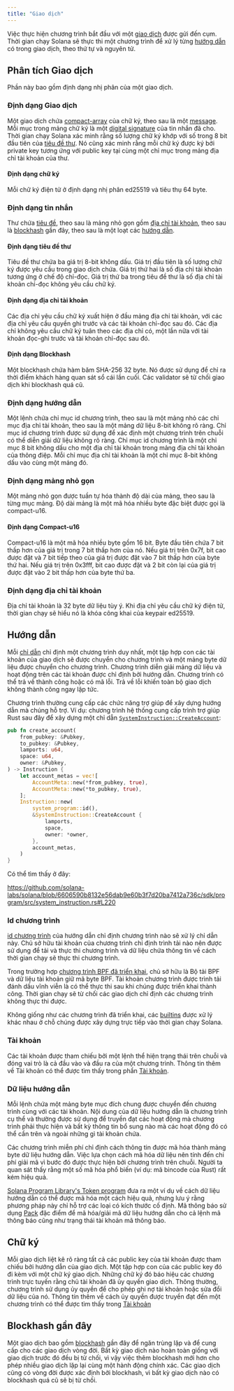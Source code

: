 ```yaml
---
title: "Giao dịch"
---
```


Việc thực hiện chương trình bắt đầu với một [giao dịch](terminology.md#transaction) được gửi đến cụm. Thời gian chạy Solana sẽ thực thi một chương trình để xử lý từng [hướng dẫn](terminology.md#instruction) có trong giao dịch, theo thứ tự và nguyên tử.

## Phân tích Giao dịch

Phần này bao gồm định dạng nhị phân của một giao dịch.

### Định dạng Giao dịch

Một giao dịch chứa [compact-array](#compact-array-format) của chữ ký, theo sau là một [message](#message-format). Mỗi mục trong mảng chữ ký là một [digital signature](#signature-format) của tin nhắn đã cho. Thời gian chạy Solana xác minh rằng số lượng chữ ký khớp với số trong 8 bit đầu tiên của [tiêu đề thư](#message-header-format). Nó cũng xác minh rằng mỗi chữ ký được ký bởi private key tương ứng với public key tại cùng một chỉ mục trong mảng địa chỉ tài khoản của thư.

#### Định dạng chữ ký

Mỗi chữ ký điện tử ở định dạng nhị phân ed25519 và tiêu thụ 64 byte.

### Định dạng tin nhắn

Thư chứa [tiêu đề](#message-header-format), theo sau là mảng nhỏ gọn gồm [địa chỉ tài khoản](#account-addresses-format), theo sau là [blockhash](#blockhash-format) gần đây, theo sau là một loạt các [hướng dẫn](#instruction-format).

#### Định dạng tiêu đề thư

Tiêu đề thư chứa ba giá trị 8-bit không dấu. Giá trị đầu tiên là số lượng chữ ký được yêu cầu trong giao dịch chứa. Giá trị thứ hai là số địa chỉ tài khoản tương ứng ở chế độ chỉ-đọc. Giá trị thứ ba trong tiêu đề thư là số địa chỉ tài khoản chỉ-đọc không yêu cầu chữ ký.

#### Định dạng địa chỉ tài khoản

Các địa chỉ yêu cầu chữ ký xuất hiện ở đầu mảng địa chỉ tài khoản, với các địa chỉ yêu cầu quyền ghi trước và các tài khoản chỉ-đọc sau đó. Các địa chỉ không yêu cầu chữ ký tuân theo các địa chỉ có, một lần nữa với tài khoản đọc-ghi trước và tài khoản chỉ-đọc sau đó.

#### Định dạng Blockhash

Một blockhash chứa hàm băm SHA-256 32 byte. Nó được sử dụng để chỉ ra thời điểm khách hàng quan sát sổ cái lần cuối. Các validator sẽ từ chối giao dịch khi blockhash quá cũ.

### Định dạng hướng dẫn

Một lệnh chứa chỉ mục id chương trình, theo sau là một mảng nhỏ các chỉ mục địa chỉ tài khoản, theo sau là một mảng dữ liệu 8-bit không rõ ràng. Chỉ mục id chương trình được sử dụng để xác định một chương trình trên chuỗi có thể diễn giải dữ liệu không rõ ràng. Chỉ mục id chương trình là một chỉ mục 8 bit không dấu cho một địa chỉ tài khoản trong mảng địa chỉ tài khoản của thông điệp. Mỗi chỉ mục địa chỉ tài khoản là một chỉ mục 8-bit không dấu vào cùng một mảng đó.

### Định dạng mảng nhỏ gọn

Một mảng nhỏ gọn được tuần tự hóa thành độ dài của mảng, theo sau là từng mục mảng. Độ dài mảng là một mã hóa nhiều byte đặc biệt được gọi là compact-u16.

#### Định dạng Compact-u16

Compact-u16 là một mã hóa nhiều byte gồm 16 bit. Byte đầu tiên chứa 7 bit thấp hơn của giá trị trong 7 bit thấp hơn của nó. Nếu giá trị trên 0x7f, bit cao được đặt và 7 bit tiếp theo của giá trị được đặt vào 7 bit thấp hơn của byte thứ hai. Nếu giá trị trên 0x3fff, bit cao được đặt và 2 bit còn lại của giá trị được đặt vào 2 bit thấp hơn của byte thứ ba.

### Định dạng địa chỉ tài khoản

Địa chỉ tài khoản là 32 byte dữ liệu tùy ý. Khi địa chỉ yêu cầu chữ ký điện tử, thời gian chạy sẽ hiểu nó là khóa công khai của keypair ed25519.

## Hướng dẫn

Mỗi [chỉ dẫn](terminology.md#instruction) chỉ định một chương trình duy nhất, một tập hợp con các tài khoản của giao dịch sẽ được chuyển cho chương trình và một mảng byte dữ liệu được chuyển cho chương trình. Chương trình diễn giải mảng dữ liệu và hoạt động trên các tài khoản được chỉ định bởi hướng dẫn. Chương trình có thể trả về thành công hoặc có mã lỗi. Trả về lỗi khiến toàn bộ giao dịch không thành công ngay lập tức.

Chương trình thường cung cấp các chức năng trợ giúp để xây dựng hướng dẫn mà chúng hỗ trợ. Ví dụ: chương trình hệ thống cung cấp trình trợ giúp Rust sau đây để xây dựng một chỉ dẫn [`SystemInstruction::CreateAccount`](https://github.com/solana-labs/solana/blob/6606590b8132e56dab9e60b3f7d20ba7412a736c/sdk/program/src/system_instruction.rs#L63):

```rust
pub fn create_account(
    from_pubkey: &Pubkey,
    to_pubkey: &Pubkey,
    lamports: u64,
    space: u64,
    owner: &Pubkey,
) -> Instruction {
    let account_metas = vec![
        AccountMeta::new(*from_pubkey, true),
        AccountMeta::new(*to_pubkey, true),
    ];
    Instruction::new(
        system_program::id(),
        &SystemInstruction::CreateAccount {
            lamports,
            space,
            owner: *owner,
        },
        account_metas,
    )
}
```

Có thể tìm thấy ở đây:

https://github.com/solana-labs/solana/blob/6606590b8132e56dab9e60b3f7d20ba7412a736c/sdk/program/src/system_instruction.rs#L220

### Id chương trình

[id chương trình](terminology.md#program-id) của hướng dẫn chỉ định chương trình nào sẽ xử lý chỉ dẫn này. Chủ sở hữu tài khoản của chương trình chỉ định trình tải nào nên được sử dụng để tải và thực thi chương trình và dữ liệu chứa thông tin về cách thời gian chạy sẽ thực thi chương trình.

Trong trường hợp [chương trình BPF đã triển khai](developing/deployed-programs/overview.md), chủ sở hữu là Bộ tải BPF và dữ liệu tài khoản giữ mã byte BPF.  Tài khoản chương trình được trình tải đánh dấu vĩnh viễn là có thể thực thi sau khi chúng được triển khai thành công. Thời gian chạy sẽ từ chối các giao dịch chỉ định các chương trình không thực thi được.


Không giống như các chương trình đã triển khai, các [builtins](developing/builtins/programs.md) được xử lý khác nhau ở chỗ chúng được xây dựng trực tiếp vào thời gian chạy Solana.

### Tài khoản

Các tài khoản được tham chiếu bởi một lệnh thể hiện trạng thái trên chuỗi và đóng vai trò là cả đầu vào và đầu ra của một chương trình. Thông tin thêm về Tài khoản có thể được tìm thấy trong phần [Tài khoản](accounts.md).

### Dữ liệu hướng dẫn

Mỗi lệnh chứa một mảng byte mục đích chung được chuyển đến chương trình cùng với các tài khoản. Nội dung của dữ liệu hướng dẫn là chương trình cụ thể và thường được sử dụng để truyền đạt các hoạt động mà chương trình phải thực hiện và bất kỳ thông tin bổ sung nào mà các hoạt động đó có thể cần trên và ngoài những gì tài khoản chứa.

Các chương trình miễn phí chỉ định cách thông tin được mã hóa thành mảng byte dữ liệu hướng dẫn. Việc lựa chọn cách mã hóa dữ liệu nên tính đến chi phí giải mã vì bước đó được thực hiện bởi chương trình trên chuỗi. Người ta quan sát thấy rằng một số mã hóa phổ biến (ví dụ: mã bincode của Rust) rất kém hiệu quả.

[Solana Program Library's Token program](https://github.com/solana-labs/solana-program-library/tree/master/token) đưa ra một ví dụ về cách dữ liệu hướng dẫn có thể được mã hóa một cách hiệu quả, nhưng lưu ý rằng phương pháp này chỉ hỗ trợ các loại có kích thước cố định. Mã thông báo sử dụng [Pack](https://github.com/solana-labs/solana/blob/master/sdk/program/src/program_pack.rs) đặc điểm để mã hóa/giải mã dữ liệu hướng dẫn cho cả lệnh mã thông báo cũng như trạng thái tài khoản mã thông báo.

## Chữ ký

Mỗi giao dịch liệt kê rõ ràng tất cả các public key của tài khoản được tham chiếu bởi hướng dẫn của giao dịch. Một tập hợp con của các public key đó đi kèm với một chữ ký giao dịch. Những chữ ký đó báo hiệu các chương trình trực tuyến rằng chủ tài khoản đã ủy quyền giao dịch. Thông thường, chương trình sử dụng ủy quyền để cho phép ghi nợ tài khoản hoặc sửa đổi dữ liệu của nó. Thông tin thêm về cách ủy quyền được truyền đạt đến một chương trình có thể được tìm thấy trong [Tài khoản](accounts.md#signers)


## Blockhash gần đây

Một giao dịch bao gồm [blockhash](terminology.md#blockhash) gần đây để ngăn trùng lặp và để cung cấp cho các giao dịch vòng đời. Bất kỳ giao dịch nào hoàn toàn giống với giao dịch trước đó đều bị từ chối, vì vậy việc thêm blockhash mới hơn cho phép nhiều giao dịch lặp lại cùng một hành động chính xác. Các giao dịch cũng có vòng đời được xác định bởi blockhash, vì bất kỳ giao dịch nào có blockhash quá cũ sẽ bị từ chối.
